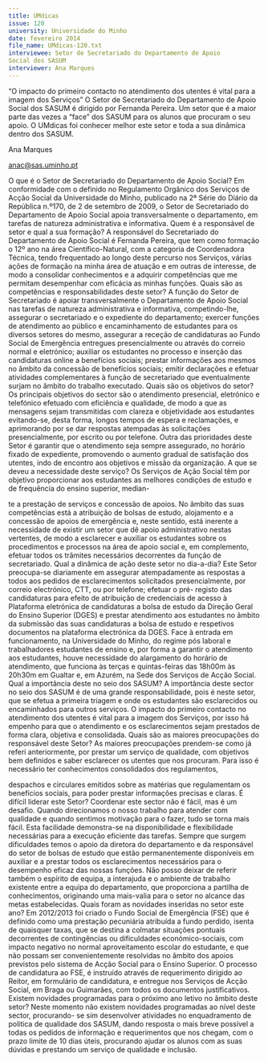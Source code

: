 ```yaml
---
title: UMdicas
issue: 120
university: Universidade do Minho
date: fevereiro 2014
file_name: UMdicas-120.txt
interviewee: Setor de Secretariado do Departamento de Apoio
Social dos SASUM
interviewer: Ana Marques
---
```


“O impacto do primeiro contacto no atendimento dos utentes é
vital para a imagem dos Serviços”
O 
Setor de Secretariado do Departamento de Apoio
Social dos SASUM
 é dirigido por Fernanda Pereira.
Um setor que é a maior parte das vezes a “face”
dos SASUM para os alunos que procuram o seu
apoio. O UMdicas foi conhecer melhor este setor e
toda a sua dinâmica dentro dos SASUM.

Ana Marques

anac@sas.uminho.pt

O que é o Setor de Secretariado do Departamento de Apoio Social?
Em conformidade com o definido no Regulamento
Orgânico dos Serviços de Acção Social da Universidade do Minho, publicado na 2ª Série do Diário
da República n.º170, de 2 de setembro de 2009,
o Setor de Secretariado do Departamento de Apoio
Social apoia transversalmente o departamento, em
tarefas de natureza administrativa e informativa.
Quem é a responsável de setor e qual a sua
formação?
A responsável do Secretariado do Departamento de
Apoio Social é Fernanda Pereira, que tem como formação o 12º ano na área Científico-Natural, com a
categoria de Coordenadora Técnica, tendo frequentado ao longo deste percurso nos Serviços, várias
ações de formação na minha área de atuação e em
outras de interesse, de modo a consolidar conhecimentos e a adquirir competências que me permitam
desempenhar com eficácia as minhas funções.
Quais são as competências e responsabilidades deste setor?
A função do Setor de Secretariado é apoiar transversalmente o Departamento de Apoio Social nas
tarefas de natureza administrativa e informativa,
competindo-lhe, assegurar o secretariado e o expediente do departamento; exercer funções de atendimento ao público e encaminhamento de estudantes
para os diversos setores do mesmo, assegurar a
receção de candidaturas ao Fundo Social de Emergência entregues presencialmente ou através do
correio normal e eletrónico; auxiliar os estudantes
no processo e inserção das candidaturas online a
benefícios sociais; prestar informações aos mesmos
no âmbito da concessão de benefícios sociais; emitir declarações e efetuar atividades complementares
à função de secretariado que eventualmente surjam
no âmbito do trabalho executado.
Quais são os objetivos do setor?
Os principais objetivos do sector são o atendimento
presencial, eletrónico e telefónico efetuado com eficiência e qualidade, de modo a que as mensagens
sejam transmitidas com clareza e objetividade aos
estudantes evitando-se, desta forma, longos tempos
de espera e reclamações, e aprimorando por se dar
respostas atempadas às solicitações presencialmente, por escrito ou por telefone. Outra das prioridades deste Setor é garantir que o atendimento
seja sempre assegurado, no horário fixado de expediente, promovendo o aumento gradual de satisfação dos utentes, indo de encontro aos objetivos e
missão da organização.
A que se deveu a necessidade deste serviço?
Os Serviços de Ação Social têm por objetivo proporcionar aos estudantes as melhores condições de
estudo e de frequência do ensino superior, median-

te a prestação de serviços e concessão de apoios.
No âmbito das suas competências está a atribuição
de bolsas de estudo, alojamento e a concessão de
apoios de emergência e, neste sentido, está inerente a necessidade de existir um setor que dê apoio
administrativo nestas vertentes, de modo a esclarecer e auxiliar os estudantes sobre os procedimentos
e processos na área de apoio social e, em complemento, efetuar todos os trâmites necessários decorrentes da função de secretariado.
Qual a dinâmica de ação deste setor no dia-a-dia?
Este Setor preocupa-se diariamente em assegurar
atempadamente as respostas a todos aos pedidos
de esclarecimentos solicitados presencialmente, por
correio electrónico, CTT, ou por telefone; efetuar o
pré- registo das candidaturas para efeito de atribuição de credenciais de acesso à Plataforma eletrónica de candidaturas a bolsa de estudo da Direção
Geral do Ensino Superior (DGES) e prestar atendimento aos estudantes no âmbito da submissão das
suas candidaturas a bolsa de estudo e respetivos
documentos na plataforma electrónica da DGES.
Face à entrada em funcionamento, na Universidade
do Minho, do regime pós laboral e trabalhadores
estudantes de ensino e, por forma a garantir o atendimento aos estudantes, houve necessidade do alargamento do horário de atendimento, que funciona
às terças e quintas-feiras das 18h00m às 20h30m
em Gualtar e, em Azurém, na Sede dos Serviços de
Acção Social.
Qual a importância deste no seio dos SASUM?
A importância deste sector no seio dos SASUM é
de uma grande responsabilidade, pois é neste setor,
que se efetua a primeira triagem e onde os estudantes são esclarecidos ou encaminhados para outros
serviços. O impacto do primeiro contacto no atendimento dos utentes é vital para a imagem dos Serviços, por isso há empenho para que o atendimento e
os esclarecimentos sejam prestados de forma clara,
objetiva e consolidada.
Quais são as maiores preocupações do responsável deste Setor?
As maiores preocupações prendem-se como já referi
anteriormente, por prestar um serviço de qualidade,
com objetivos bem definidos e saber esclarecer os
utentes que nos procuram. Para isso é necessário
ter conhecimentos consolidados dos regulamentos,

despachos e circulares emitidos sobre as matérias
que regulamentam os benefícios sociais, para poder
prestar informações precisas e claras.
É difícil liderar este Setor?
Coordenar este sector não é fácil, mas é um desafio.
Quando direcionamos o nosso trabalho para atender com qualidade e quando sentimos motivação
para o fazer, tudo se torna mais fácil. Esta facilidade demonstra-se na disponibilidade e flexibilidade
necessárias para a execução eficiente das tarefas.
Sempre que surgem dificuldades temos o apoio
da diretora do departamento e da responsável do
setor de bolsas de estudo que estão permanentemente disponíveis em auxiliar e a prestar todos os
esclarecimentos necessários para o desempenho
eficaz das nossas funções. Não posso deixar de referir também o espírito de equipa, a interajuda e o
ambiente de trabalho existente entre a equipa do
departamento, que proporciona a partilha de conhecimentos, originando uma mais-valia para o setor no
alcance das metas estabelecidas.
Quais foram as novidades inseridas no setor
este ano?
Em 2012/2013 foi criado o Fundo Social de Emergência (FSE) que é definido como uma prestação
pecuniária atribuída a fundo perdido, isenta de
quaisquer taxas, que se destina a colmatar situações pontuais decorrentes de contingências ou dificuldades económico-sociais, com impacto negativo
no normal aproveitamento escolar do estudante, e
que não possam ser convenientemente resolvidas
no âmbito dos apoios previstos pelo sistema de Acção Social para o Ensino Superior.
O processo de candidatura ao FSE, é instruído através de requerimento dirigido ao Reitor, em formulário de candidatura, e entregue nos Serviços de
Acção Social, em Braga ou Guimarães, com todos
os documentos justificativos.
Existem novidades programadas para o próximo ano letivo no âmbito deste setor?
Neste momento não existem novidades programadas ao nível deste sector, procurando- se sim desenvolver atividades no enquadramento de politica
de qualidade dos SASUM, dando resposta o mais
breve possível a todas os pedidos de informação e
requerimentos que nos chegam, com o prazo limite
de 10 dias úteis, procurando ajudar os alunos com
as suas dúvidas e prestando um serviço de qualidade e inclusão.



